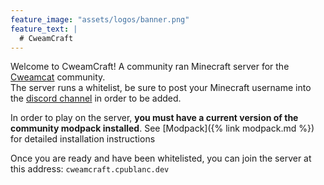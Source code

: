 ```yaml
---
feature_image: "assets/logos/banner.png"
feature_text: |
  # CweamCraft
---
```


Welcome to CweamCraft! A community ran Minecraft server for the [Cweamcat](https://twitch.tv/cweamcat) community.\
The server runs a whitelist, be sure to post your Minecraft username into the [discord channel](https://discord.com/channels/830877204765212742/1354536522229088286) in order to be added.

In order to play on the server, **you must have a current version of the community modpack installed**. See [Modpack]({% link modpack.md %}) for detailed installation instructions

Once you are ready and have been whitelisted, you can join the server at this address: `cweamcraft.cpublanc.dev`